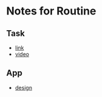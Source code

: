# Notes for Routine

## Task 
- [link](https://github.com/rolling-scopes-school/tasks/blob/master/tasks/rsclone/rsclone.md)
- [video](https://www.youtube.com/watch?v=-EJnrfwdnD8)

## App

- [design](https://github.com/lexarudak/routine/blob/notes/routine%20design.pdf)
